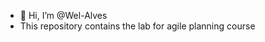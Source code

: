 - 👋 Hi, I’m @Wel-Alves
- This repository contains the lab for agile planning course

<!---
Wel-Alves/Wel-Alves is a ✨ special ✨ repository because its `README.md` (this file) appears on your GitHub profile.
You can click the Preview link to take a look at your changes.
--->
